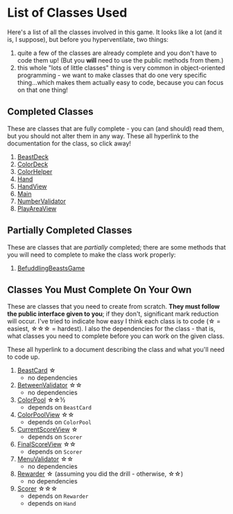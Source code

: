 # List of Classes Used

Here's a list of all the classes involved in this game. It looks like a lot (and it is, I suppose), but before you hyperventilate, two things:

1. quite a few of the classes are already complete and you don't have to code them up! (But you **will** need to use the public methods from them.)
1. this whole "lots of little classes" thing is very common in object-oriented programming - we want to make classes that do one very specific thing...which makes them actually easy to code, because you can focus on that one thing!

## Completed Classes

These are classes that are fully complete - you can (and should) read them, but you should not alter them in any way. These all hyperlink to the documentation for the class, so click away!

1. [BeastDeck](https://jpratt-mru.github.io/a2.api/BeastDeck.html)
1. [ColorDeck](https://jpratt-mru.github.io/a2.api/ColorDeck.html)
1. [ColorHelper](https://jpratt-mru.github.io/a2.api/ColorHelper.html)
1. [Hand](https://jpratt-mru.github.io/a2.api/Hand.html)
1. [HandView](https://jpratt-mru.github.io/a2.api/HandView.html)
1. [Main](https://jpratt-mru.github.io/a2.api/Main.html)
1. [NumberValidator](https://jpratt-mru.github.io/a2.api/NumberValidator.html)
1. [PlayAreaView](https://jpratt-mru.github.io/a2.api/PlayAreaView.html)

## Partially Completed Classes

These are classes that are _partially_ completed; there are some methods that you will need to complete to make the class work properly:

1. [BefuddlingBeastsGame](class.docs/docs.BefuddlingBeastsGame.md)

## Classes You Must Complete On Your Own

These are classes that you need to create from scratch. **They must follow the public interface given to you**; if they don't, significant mark reduction will occur. I've tried to indicate how easy I think each class is to code (☆ = easiest, ☆☆☆ = hardest). I also the dependencies for the class - that is, what classes you need to complete before you can work on the given class.

These all hyperlink to a document describing the class and what you'll need to code up.

1. [BeastCard](class.docs/docs.BeastCard.md) ☆
   - no dependencies
1. [BetweenValidator](class.docs/docs.BetweenValidator.md) ☆☆
   - no dependencies
1. [ColorPool](class.docs/docs.ColorPool.md) ☆☆½
   - depends on `BeastCard`
1. [ColorPoolView](class.docs/docs.ColorPoolView.md) ☆☆
   - depends on `ColorPool`
1. [CurrentScoreView](class.docs/docs.CurrentScoreView.md) ☆
   - depends on `Scorer`
1. [FinalScoreView](class.docs/docs.FinalScoreView.md) ☆☆
   - depends on `Scorer`
1. [MenuValidator](class.docs/docs.MenuValidator.md) ☆☆
   - no dependencies
1. [Rewarder](class.docs/docs.Rewarder.md) ☆ (assuming you did the drill - otherwise, ☆☆)
   - no dependencies
1. [Scorer](class.docs/docs.Scorer.md) ☆☆☆
   - depends on `Rewarder`
   - depends on `Hand`
